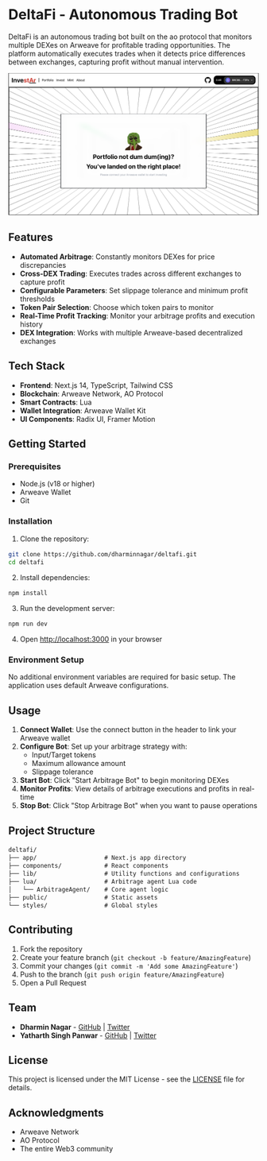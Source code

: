 # DeltaFi - Autonomous Trading Bot

DeltaFi is an autonomous trading bot built on the ao protocol that monitors multiple DEXes on Arweave for profitable trading opportunities. The platform automatically executes trades when it detects price differences between exchanges, capturing profit without manual intervention.

![DeltaFi Website](public/website.png)

## Features

- **Automated Arbitrage**: Constantly monitors DEXes for price discrepancies
- **Cross-DEX Trading**: Executes trades across different exchanges to capture profit
- **Configurable Parameters**: Set slippage tolerance and minimum profit thresholds
- **Token Pair Selection**: Choose which token pairs to monitor
- **Real-Time Profit Tracking**: Monitor your arbitrage profits and execution history
- **DEX Integration**: Works with multiple Arweave-based decentralized exchanges

## Tech Stack

- **Frontend**: Next.js 14, TypeScript, Tailwind CSS
- **Blockchain**: Arweave Network, AO Protocol
- **Smart Contracts**: Lua
- **Wallet Integration**: Arweave Wallet Kit
- **UI Components**: Radix UI, Framer Motion

## Getting Started

### Prerequisites

- Node.js (v18 or higher)
- Arweave Wallet
- Git

### Installation

1. Clone the repository:
```bash
git clone https://github.com/dharminnagar/deltafi.git
cd deltafi
```

2. Install dependencies:
```bash
npm install
```

3. Run the development server:
```bash
npm run dev
```

4. Open [http://localhost:3000](http://localhost:3000) in your browser

### Environment Setup

No additional environment variables are required for basic setup. The application uses default Arweave configurations.

## Usage

1. **Connect Wallet**: Use the connect button in the header to link your Arweave wallet
2. **Configure Bot**: Set up your arbitrage strategy with:
   - Input/Target tokens
   - Maximum allowance amount
   - Slippage tolerance
3. **Start Bot**: Click "Start Arbitrage Bot" to begin monitoring DEXes
4. **Monitor Profits**: View details of arbitrage executions and profits in real-time 
5. **Stop Bot**: Click "Stop Arbitrage Bot" when you want to pause operations

## Project Structure

```
deltafi/
├── app/                   # Next.js app directory
├── components/            # React components
├── lib/                   # Utility functions and configurations
├── lua/                   # Arbitrage agent Lua code
│   └── ArbitrageAgent/    # Core agent logic
├── public/                # Static assets
└── styles/                # Global styles
```

## Contributing

1. Fork the repository
2. Create your feature branch (`git checkout -b feature/AmazingFeature`)
3. Commit your changes (`git commit -m 'Add some AmazingFeature'`)
4. Push to the branch (`git push origin feature/AmazingFeature`)
5. Open a Pull Request

## Team

- **Dharmin Nagar** - [GitHub](https://github.com/dharminnagar) | [Twitter](https://twitter.com/dharminnagar)
- **Yatharth Singh Panwar** - [GitHub](https://github.com/yatharth-singh-panwar) | [Twitter](https://twitter.com/yatharthpnwr)

## License

This project is licensed under the MIT License - see the [LICENSE](LICENSE) file for details.

## Acknowledgments

- Arweave Network
- AO Protocol
- The entire Web3 community
